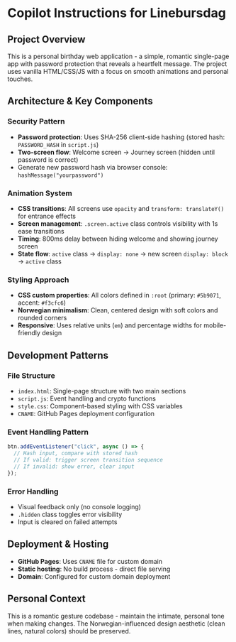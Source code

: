 # Copilot Instructions for Linebursdag

## Project Overview
This is a personal birthday web application - a simple, romantic single-page app with password protection that reveals a heartfelt message. The project uses vanilla HTML/CSS/JS with a focus on smooth animations and personal touches.

## Architecture & Key Components

### Security Pattern
- **Password protection**: Uses SHA-256 client-side hashing (stored hash: `PASSWORD_HASH` in `script.js`)
- **Two-screen flow**: Welcome screen → Journey screen (hidden until password is correct)
- Generate new password hash via browser console: `hashMessage("yourpassword")`

### Animation System
- **CSS transitions**: All screens use `opacity` and `transform: translateY()` for entrance effects
- **Screen management**: `.screen.active` class controls visibility with 1s ease transitions
- **Timing**: 800ms delay between hiding welcome and showing journey screen
- **State flow**: `active` class → `display: none` → new screen `display: block` → `active` class

### Styling Approach
- **CSS custom properties**: All colors defined in `:root` (primary: `#5b9071`, accent: `#f3cfc6`)
- **Norwegian minimalism**: Clean, centered design with soft colors and rounded corners
- **Responsive**: Uses relative units (`em`) and percentage widths for mobile-friendly design

## Development Patterns

### File Structure
- `index.html`: Single-page structure with two main sections
- `script.js`: Event handling and crypto functions
- `style.css`: Component-based styling with CSS variables
- `CNAME`: GitHub Pages deployment configuration

### Event Handling Pattern
```javascript
btn.addEventListener("click", async () => {
  // Hash input, compare with stored hash
  // If valid: trigger screen transition sequence
  // If invalid: show error, clear input
});
```

### Error Handling
- Visual feedback only (no console logging)
- `.hidden` class toggles error visibility
- Input is cleared on failed attempts

## Deployment & Hosting
- **GitHub Pages**: Uses `CNAME` file for custom domain
- **Static hosting**: No build process - direct file serving
- **Domain**: Configured for custom domain deployment

## Personal Context
This is a romantic gesture codebase - maintain the intimate, personal tone when making changes. The Norwegian-influenced design aesthetic (clean lines, natural colors) should be preserved.